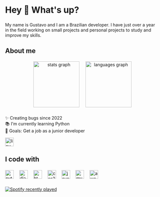 <h1 align="left">Hey 👋 What's up?</h1>

###

<p align="left">My name is Gustavo and I am a Brazilian developer. I have just over a year in the field working on small projects and personal projects to study and improve my skills.</p>

###

<h2 align="left">About me</h2>

###

<div align="center">
  <img src="https://github-readme-stats.vercel.app/api?username=devgustavoalves&hide_title=false&hide_rank=false&show_icons=true&include_all_commits=true&count_private=true&disable_animations=false&theme=tokyonight&locale=en&hide_border=false&order=1" height="150" alt="stats graph"  />
  <img width="12" />
  <img src="https://github-readme-stats.vercel.app/api/top-langs?username=devgustavoalves&locale=en&hide_title=false&layout=compact&card_width=320&langs_count=5&theme=tokyonight&hide_border=false&order=2" height="150" alt="languages graph"  />
</div>

###

<p align="left">✨ Creating bugs since 2022<br>📚 I'm currently learning Python<br>🎯 Goals: Get a job as a junior developer</p>




<div align="left">
<img src="https://img.shields.io/badge/Linux-FCC624?style=for-the-badge&logo=linux&logoColor=black" height="28" alt="linux-logo"/>
</div>




###

<h2 align="left">I code with</h2>

###

<div align="left">
  <img src="https://img.shields.io/badge/Python-3776AB?style=for-the-badge&logo=python&logoColor=white" height="28" alt="python-logo"  />
  <img width="10" />
  <img src="https://img.shields.io/badge/Django-092E20?style=for-the-badge&logo=django&logoColor=white" height="28" alt="django-logo"  />
  <img width="10" />
  <img src="https://img.shields.io/badge/HTML5-E34F26?style=for-the-badge&logo=html5&logoColor=white" height="28" alt="html5-logo"  />
  <img width="10" />
  <img src="https://img.shields.io/badge/CSS3-1572B6?style=for-the-badge&logo=css3&logoColor=white" height="28" alt="css3logo"  />
  <img width="10" />
  <img src="https://img.shields.io/badge/JavaScript-323330?style=for-the-badge&logo=javascript&logoColor=F7DF1E" height="28" alt="javascript-logo"  />
  <img width="10" />
  <img src="https://img.shields.io/badge/MySQL-00000F?style=for-the-badge&logo=mysql&logoColor=white" height="28" alt="mysql-logo"  />
  <img width="10" />
  <img src="https://img.shields.io/badge/Amazon_AWS-232F3E?style=for-the-badge&logo=amazon-aws&logoColor=white" height="28" alt="aws-logo"  />
</div>

###

<div align="left">
  <a href="https://open.spotify.com/user/325g177loejelmoi7mf5oxqsn">
    <img src="https://spotify-recently-played-readme.vercel.app/api?user=325g177loejelmoi7mf5oxqsn&count=5&unique=true" alt="Spotify recently played"  />
  </a>
</div>

###
